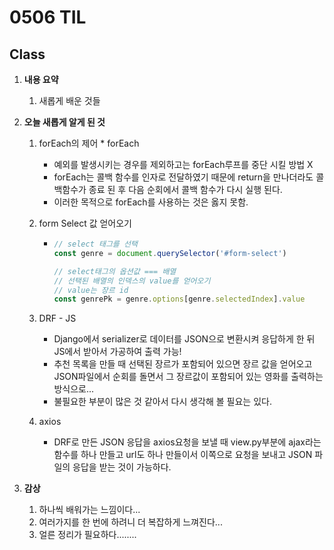 # 0506 TIL

## Class

 1. **내용 요약**

    1. 새롭게 배운 것들

       

 2. **오늘 새롭게 알게 된 것**

    1.   forEach의 제어
        * forEach 
          * 예외를 발생시키는 경우를 제외하고는 forEach루프를 중단 시킬 방법 X
          * forEach는 콜백 함수를 인자로 전달하였기 때문에 return을 만나더라도 콜백함수가 종료 된 후 다음 순회에서 콜백 함수가 다시 실행 된다.
          * 이러한 목적으로 forEach를 사용하는 것은 옳지 못함.
    
    2. form Select 값 얻어오기
    
       * ```javascript
         // select 태그를 선택
         const genre = document.querySelector('#form-select')
         
         // select태그의 옵션값 === 배열
         // 선택된 배열의 인덱스의 value를 얻어오기
         // value는 장르 id
         const genrePk = genre.options[genre.selectedIndex].value
         ```
    
    3. DRF - JS
    
       * Django에서 serializer로 데이터를 JSON으로 변환시켜 응답하게 한 뒤 JS에서 받아서 가공하여 출력 가능!
       * 추천 목록을 만들 때 선택된 장르가 포함되어 있으면 장르 값을 얻어오고 JSON파일에서 순회를 돌면서 그 장르값이 포함되어 있는 영화를 출력하는 방식으로...
       * 불필요한 부분이 많은 것 같아서 다시 생각해 볼 필요는 있다.
    
    4. axios
    
       * DRF로 만든 JSON 응답을 axios요청을 보낼 때 view.py부분에 ajax라는 함수를 하나 만들고 url도 하나 만들이서 이쪽으로 요청을 보내고 JSON 파일의 응답을 받는 것이 가능하다.
    
    
    
 3. **감상**

     1. 하나씩 배워가는 느낌이다...
     1. 여러가지를 한 번에 하려니 더 복잡하게 느껴진다...
     1. 얼른 정리가 필요하다........
